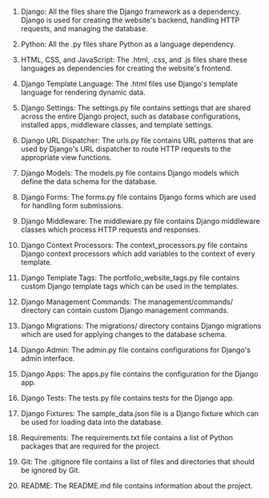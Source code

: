 1. Django: All the files share the Django framework as a dependency. Django is used for creating the website's backend, handling HTTP requests, and managing the database.

2. Python: All the .py files share Python as a language dependency.

3. HTML, CSS, and JavaScript: The .html, .css, and .js files share these languages as dependencies for creating the website's frontend.

4. Django Template Language: The .html files use Django's template language for rendering dynamic data.

5. Django Settings: The settings.py file contains settings that are shared across the entire Django project, such as database configurations, installed apps, middleware classes, and template settings.

6. Django URL Dispatcher: The urls.py file contains URL patterns that are used by Django's URL dispatcher to route HTTP requests to the appropriate view functions.

7. Django Models: The models.py file contains Django models which define the data schema for the database.

8. Django Forms: The forms.py file contains Django forms which are used for handling form submissions.

9. Django Middleware: The middleware.py file contains Django middleware classes which process HTTP requests and responses.

10. Django Context Processors: The context_processors.py file contains Django context processors which add variables to the context of every template.

11. Django Template Tags: The portfolio_website_tags.py file contains custom Django template tags which can be used in the templates.

12. Django Management Commands: The management/commands/ directory can contain custom Django management commands.

13. Django Migrations: The migrations/ directory contains Django migrations which are used for applying changes to the database schema.

14. Django Admin: The admin.py file contains configurations for Django's admin interface.

15. Django Apps: The apps.py file contains the configuration for the Django app.

16. Django Tests: The tests.py file contains tests for the Django app.

17. Django Fixtures: The sample_data.json file is a Django fixture which can be used for loading data into the database.

18. Requirements: The requirements.txt file contains a list of Python packages that are required for the project.

19. Git: The .gitignore file contains a list of files and directories that should be ignored by Git.

20. README: The README.md file contains information about the project.